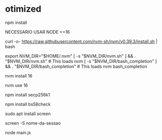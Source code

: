 # otimized



npm install


NECESSARIO USAR NODE <=16

curl -o- https://raw.githubusercontent.com/nvm-sh/nvm/v0.39.3/install.sh | bash

export NVM_DIR="$HOME/.nvm"
[ -s "$NVM_DIR/nvm.sh" ] && \. "$NVM_DIR/nvm.sh"  # This loads nvm
[ -s "$NVM_DIR/bash_completion" ] && \. "$NVM_DIR/bash_completion"  # This loads nvm bash_completion


nvm install 16

nvm use 16

npm install secp256k1

npm install bs58check

sudo apt install screen

screen -S nome-da-sessao

node main.js
